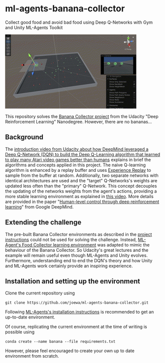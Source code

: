 # ml-agents-banana-collector
Collect good food and avoid bad food using Deep Q-Networks with Gym and Unity ML-Agents Toolkit

![Training DQN agent with Unity and ML-Agent's](assets/food-collector-DQN-training-unity.gif)

This repository solves the [Banana Collector project](https://github.com/udacity/deep-reinforcement-learning/tree/561eec3ae8678a23a4557f1a15414a9b076fdfff/p1_navigation) from the Udacity "Deep Reinforcement Learning" Nanodegree. However, there are no bananas...

## Background
The [introduction video from Udacity about how DeepMind leveraged a Deep Q-Network (DQN) to build the Deep Q-Learning algorithm that learned to play many Atari video games better than humans](https://youtu.be/GgtR_d1OB-M) explains in brief the algorithms and concepts applied in this project. The naive Q-learning algorithm is enhanced by a replay buffer and uses [Experience Replay](https://www.youtube.com/watch?v=wX_-SZG-YMQ) to sample from the buffer at random. Additionally, two separate networks with identical architectures are used and the "target" Q-Networks's weights are updated less often than the "primary" Q-Network. This concept decouples the updating of the networks weights from the agent's actions, providing a more stable learning environment as explained in [this video](https://www.youtube.com/watch?v=SWpyiEezfp4). More details are provided in the paper "[Human-level control through deep reinforcement learning](https://storage.googleapis.com/deepmind-media/dqn/DQNNaturePaper.pdf)" from Google DeepMind.

## Extending the challenge
The pre-built Banana Collector environments as described in the [project instructions](https://github.com/udacity/deep-reinforcement-learning/tree/561eec3ae8678a23a4557f1a15414a9b076fdfff/p1_navigation) could not be used for solving the challenge. Instead, [ML-Agent's Food Collector learning environment](https://github.com/Unity-Technologies/ml-agents/blob/7a03145ae48ad354821bd89e0243d99332149ace/docs/Learning-Environment-Examples.md#food-collector) was adapted to mimic the behaviour of the Banana Collector. So Udacity's great lectures and the example will remain useful even though ML-Agents and Unity evolves. Furthermore, understanding end to end the DQN's theory and how Unity and ML-Agents work certainly provide an inspiring experience.

## Installation and setting up the environment
Clone the current repository using
```
git clone https://github.com/joewa/ml-agents-banana-collector.git
```
Following [ML-Agents's installation instructions](https://github.com/Unity-Technologies/ml-agents/blob/main/docs/Installation.md) is recommended to get an up-to-date environment. 

Of course, replicating the current environment at the time of writing is possible using
```
conda create --name banana --file requirements.txt
```
However, please feel encouraged to create your own up to date environment from scratch.
